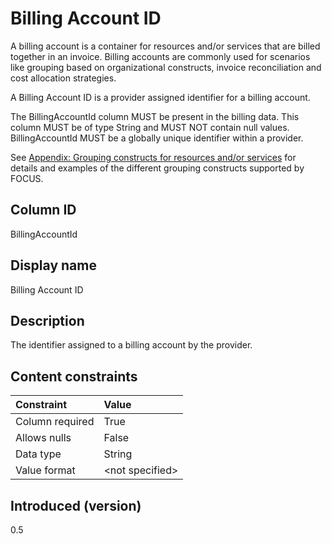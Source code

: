 # Billing Account ID

A billing account is a container for resources and/or services that are billed together in an invoice. Billing accounts are commonly used for scenarios like grouping based on organizational constructs, invoice reconciliation and cost allocation strategies.

A Billing Account ID is a provider assigned identifier for a billing account.

The BillingAccountId column MUST be present in the billing data. This column MUST be of type String and MUST NOT contain null values. BillingAccountId MUST be a globally unique identifier within a provider.

See [Appendix: Grouping constructs for resources and/or services](#groupingconstructsforresourcesand/orservices) for details and examples of the different grouping constructs supported by FOCUS.

## Column ID

BillingAccountId

## Display name

Billing Account ID

## Description

The identifier assigned to a billing account by the provider.

## Content constraints

|    Constraint   |      Value       |
|:----------------|:-----------------|
| Column required | True             |
| Allows nulls    | False            |
| Data type       | String           |
| Value format    | \<not specified> |

## Introduced (version)

0.5
